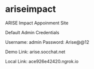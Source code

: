# ariseimpact
 ARISE Impact Appoinment Site

Default Admin Credentials

Username: admin
Password: Arise@@12

Demo Link: arise.socchat.net

Local Link: ace926e42420.ngrok.io

